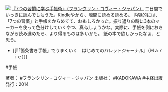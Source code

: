 
[![](https://images-fe.ssl-images-amazon.com/images/I/41lEqghlDgL._SL160_.jpg)](http://www.amazon.co.jp/exec/obidos/ASIN/4046010657/choiyaki81-22/ref=nosim)
[『7つの習慣に学ぶ手帳術』（フランクリン・コヴィー・ジャパン）](http://www.amazon.co.jp/exec/obidos/ASIN/4046010657/choiyaki81-22/ref=nosim)
二日間でいっきに読んでしもうた。Kindleやから、隙間に読める読める。
内容的には、「7つの習慣」と手帳をからめてて、おもしろかった。振り返りの時に3本のマーカーを使って色分けしていくやつ、真似しょうかな。実際に、手帳を側におきながら読み進めたら、より得るものは多いかも。
紙の本で欲しかったなぁ、と思う。

- [[『「箇条書き手帳」でうまくいく　はじめてのバレットジャーナル』（Ｍａｒｉｅ）]]

#手帳 

著者： #フランクリン・コヴィー・ジャパン 
出版社： #KADOKAWA #中経出版
発行：2014

